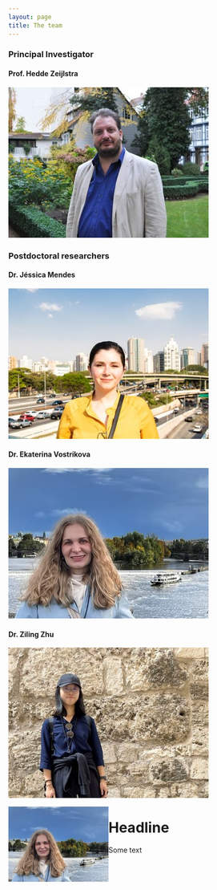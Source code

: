 ```yaml
---
layout: page
title: The team
---
```


### Principal Investigator

#### Prof. Hedde Zeijlstra

![Hedde Zeijlstra](/assets/img/hedde.jpg)

### Postdoctoral researchers

#### Dr. Jéssica Mendes  

![Jéssica Mendes](/assets/img/jessica.JPG)

#### Dr. Ekaterina Vostrikova  

![Ekaterina Vostrikova](/assets/img/katia.PNG)  

#### Dr. Ziling Zhu  

![Ziling Zhu](/assets/img/ziling.jpg)  

<img align="left" width="200" src="/assets/img/katia.PNG" />

# Headline 

Some text
